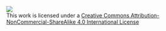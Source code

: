 ![](https://i.creativecommons.org/l/by-nc-sa/4.0/88x31.png)    
This work is licensed under a [Creative Commons Attribution-NonCommercial-ShareAlike 4.0 International License](http://creativecommons.org/licenses/by-nc-sa/4.0/)
